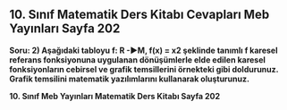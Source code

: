 ## 10. Sınıf Matematik Ders Kitabı Cevapları Meb Yayınları Sayfa 202

**Soru: 2) Aşağıdaki tabloyu f: R -►M, f(x) = x2 şeklinde tanımlı f karesel referans fonksiyonuna uygulanan dönüşümlerle elde edilen karesel fonksiyonların cebirsel ve grafik temsillerini örnekteki gibi doldurunuz. Grafik temsilini matematik yazılımlarını kullanarak oluşturunuz.**

**10. Sınıf Meb Yayınları Matematik Ders Kitabı Sayfa 202**